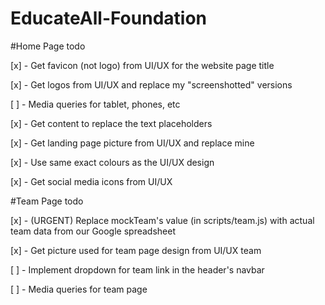 # EducateAll-Foundation

#Home Page todo

[x] - Get favicon (not logo) from UI/UX for the website page title

[x] - Get logos from UI/UX and replace my "screenshotted" versions

[ ] - Media queries for tablet, phones, etc

[x] - Get content to replace the text placeholders

[x] - Get landing page picture from UI/UX and replace mine

[x] - Use same exact colours as the UI/UX design

[x] - Get social media icons from UI/UX


#Team Page todo

[x] - (URGENT) Replace mockTeam's value (in scripts/team.js) with actual team data from our Google spreadsheet

[x] - Get picture used for team page design from UI/UX team

[ ] - Implement dropdown for team link in the header's navbar

[ ] - Media queries for team page
